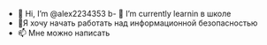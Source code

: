- 👋 Hi, I’m @alex2234353
b- 🌱 I’m currently learnin в школе
- 💞️Я хочу начать работать над информационной безопасностью
- 📫 Мне можно написать

<!---
alex2234353/alex2234353 is a ✨ special ✨ repository because its `README.md` (this file) appears on your GitHub profile.
You can click the Preview link to take a look at your changes.
--->
